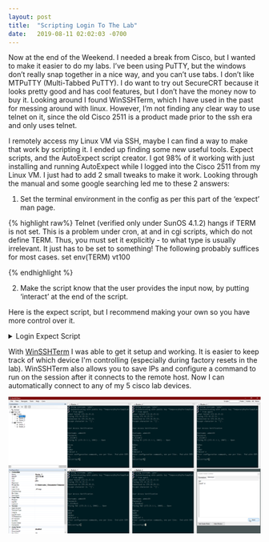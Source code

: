 ```yaml
---
layout: post
title:  "Scripting Login To The Lab"
date:   2019-08-11 02:02:03 -0700
---
```


Now at the end of the Weekend. I needed a break from Cisco, but I wanted to make it easier to do my labs. I’ve been using PuTTY, but the windows don’t really snap together in a nice way, and you can’t use tabs. I don’t like MTPuTTY (Multi-Tabbed PuTTY). I do want to try out SecureCRT because it looks pretty good and has cool features, but I don’t have the money now to buy it. Looking around I found WinSSHTerm, which I have used in the past for messing around with linux. However, I’m not finding any clear way to use telnet on it, since the old Cisco 2511 is a product made prior to the ssh era and only uses telnet.

I remotely access my Linux VM via SSH, maybe I can find a way to make that work by scripting it. I ended up finding some new useful tools. Expect scripts, and the AutoExpect script creator. I got 98% of it working with just installing and running AutoExpect while I logged into the Cisco 2511 from my Linux VM. I just had to add 2 small tweaks to make it work. Looking through the manual and some google searching led me to these 2 answers:

1) Set the terminal environment in the config as per this part of the ‘expect’ man page.

{% highlight raw%}
Telnet  (verified only under SunOS 4.1.2) hangs if TERM is not set.
This is a problem under cron, at and in cgi scripts, which do not define TERM.
Thus, you must set it explicitly - to what type is usually irrelevant.
It just has to be set to something!
The following probably suffices for most cases.
set env(TERM) vt100

{% endhighlight %}

2) Make the script know that the user provides the input now, by putting ‘interact’ at the end of the script.

Here is the expect script, but I recommend making your own so you have more control over it.

<details>
  <summary>Login Expect Script</summary>
{% highlight raw%}
#!/usr/bin/expect -f
#
# This Expect script was generated by autoexpect on Mon Aug 12 02:48:58 2019
# Expect and autoexpect were both written by Don Libes, NIST.
#
# Note that autoexpect does not guarantee a working script.  It
# necessarily has to guess about certain things.  Two reasons a script
# might fail are:
#
# 1) timing - A surprising number of programs (rn, ksh, zsh, telnet,
# etc.) and devices discard or ignore keystrokes that arrive "too
# quickly" after prompts.  If you find your new script hanging up at
# one spot, try adding a short sleep just before the previous send.
# Setting "force_conservative" to 1 (see below) makes Expect do this
# automatically - pausing briefly before sending each character.  This
# pacifies every program I know of.  The -c flag makes the script do
# this in the first place.  The -C flag allows you to define a
# character to toggle this mode off and on.
set force_conservative 0  ;# set to 1 to force conservative mode even if
			  ;# script wasn't run conservatively originally
if {$force_conservative} {
	set send_slow {1 .1}
	proc send {ignore arg} {
		sleep .1
		exp_send -s -- $arg
	}
}

#
# 2) differing output - Some programs produce different output each time
# they run.  The "date" command is an obvious example.  Another is
# ftp, if it produces throughput statistics at the end of a file
# transfer.  If this causes a problem, delete these patterns or replace
# them with wildcards.  An alternative is to use the -p flag (for
# "prompt") which makes Expect only look for the last line of output
# (i.e., the prompt).  The -P flag allows you to define a character to
# toggle this mode off and on.
#
# Read the man page for more info.
#
# -Don

set timeout -1
spawn telnet 172.16.25.11
set env(TERM) vt100
match_max 100000
expect -exact "Trying 172.16.25.11...\r
Connected to 172.16.25.11.\r
Escape character is '^\]'.\r
\r
\r
User Access Verification\r
\r
Username: "
send -- "myusername\r"
expect -exact "myusername\r
Password: "
send -- "mypassword\r"
expect -exact "\r
R_2511#"
send -- "r1\r"
interact

{% endhighlight %}
</details>


With [WinSSHTerm] I was able to get it setup and working. It is easier to keep track of which device I'm controlling (especially during factory resets in the lab). WinSSHTerm also allows you to save IPs and configure a command to run on the session after it connects to the remote host. Now I can automatically connect to any of my 5 cisco lab devices.

<picture>
  <img 
    src="\assets\images\ScriptedLoginWinSSHTerm.png" 
    alt="WinSSHTerm Scripted Login">
</picture>

[WinSSHTerm]: https://winsshterm.blogspot.com/